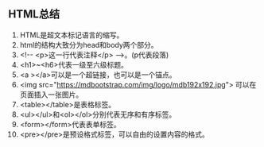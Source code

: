 ## HTML总结

 1. HTML是超文本标记语言的缩写。
 2. html的结构大致分为head和body两个部分。
 3. &lt;!-- &lt;p&gt;这一行代表注释&lt;/p&gt; --&gt;。(p代表段落)
 4. &lt;h1&gt;~&lt;h6&gt;代表一级至六级标题。
 5. &lt;a &gt;&lt;/a&gt;可以是一个超链接，也可以是一个锚点。
 6. &lt;img src="https://mdbootstrap.com/img/logo/mdb192x192.jpg"&gt; 可以在页面插入一张图片。
 7. &lt;table&gt;&lt;/table&gt;是表格标签。
 8. &lt;ul&gt;&lt;/ul&gt;和&lt;ol&gt;&lt;/ol&gt;分别代表无序和有序标签。
 9. &lt;form&gt;&lt;/form&gt;代表表单标签。
 10. &lt;pre&gt;&lt;/pre&gt;是预设格式标签，可以自由的设置内容的格式。
